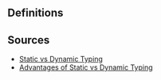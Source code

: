 
## Definitions

## Sources
- [Static vs Dynamic Typing](https://hackernoon.com/i-finally-understand-static-vs-dynamic-typing-and-you-will-too-ad0c2bd0acc7)
- [Advantages of Static vs Dynamic Typing](https://hackernoon.com/statically-typed-vs-dynamically-typed-languages-e4778e1ca55)
